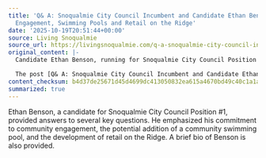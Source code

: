 ```yaml
---
title: 'Q& A: Snoqualmie City Council Incumbent and Candidate Ethan Benson Talks Community
  Engagement, Swimming Pools and Retail on the Ridge'
date: '2025-10-19T20:51:44+00:00'
source: Living Snoqualmie
source_url: https://livingsnoqualmie.com/q-a-snoqualmie-city-council-incumbent-and-candidate-ethan-benson-talks-community-engagement-swimming-pools-and-retail-on-the-ridge/?utm_source=rss&utm_medium=rss&utm_campaign=q-a-snoqualmie-city-council-incumbent-and-candidate-ethan-benson-talks-community-engagement-swimming-pools-and-retail-on-the-ridge
original_content: |-
  Candidate Ethan Benson, running for Snoqualmie City Council Position #1, submitted answers to five questions we asked. After the Q&A, you will find a short bio for each candidate and […]

  The post [Q& A: Snoqualmie City Council Incumbent and Candidate Ethan Benson Talks Community Engagement, Swimming Pools and Retail on the Ridge](https://livingsnoqualmie.com/q-a-snoqualmie-city-council-incumbent-and-candidate-ethan-benson-talks-community-engagement-swimming-pools-and-retail-on-the-ridge/) appeared first on [Living Snoqualmie](https://livingsnoqualmie.com).
content_checksum: b4d37de25671d45d4699dc413050832ea615a4670bd49c40c1a1a913e5f58ed5
summarized: true
---
```


Ethan Benson, a candidate for Snoqualmie City Council Position #1, provided answers to several key questions. He emphasized his commitment to community engagement, the potential addition of a community swimming pool, and the development of retail on the Ridge. A brief bio of Benson is also provided.